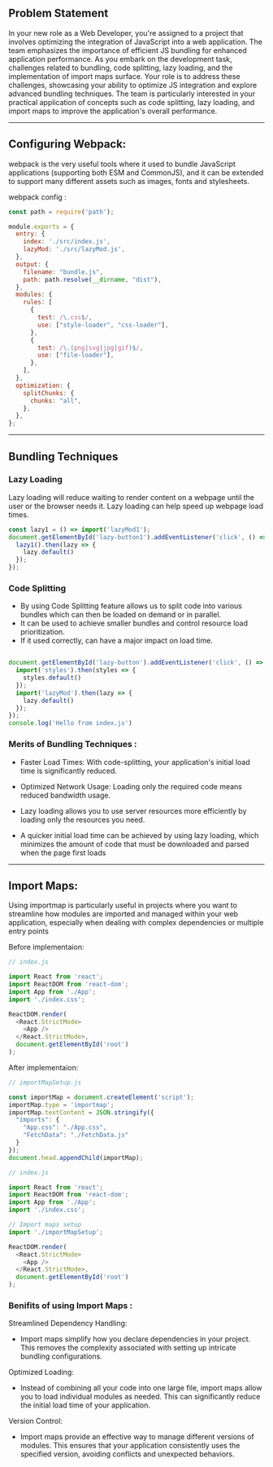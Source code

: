 ## Problem Statement

 In your new role as a Web Developer, you're assigned to a project that involves optimizing the integration of JavaScript into a web application. The team emphasizes the importance of efficient JS bundling for enhanced application performance. As you embark on the development task, challenges related to bundling, code splitting, lazy loading, and the implementation of import maps surface. Your role is to address these challenges, showcasing your ability to optimize JS integration and explore advanced bundling techniques. The team is particularly interested in your practical application of concepts such as code splitting, lazy loading, and import maps to improve the application's overall performance.

---

## Configuring Webpack:

 webpack is the very useful tools where it used to  bundle JavaScript applications (supporting both ESM and CommonJS), and it can be extended to support many different assets such as images, fonts and stylesheets.

webpack config :

```js
const path = require('path');

module.exports = {
  entry: {
    index: './src/index.js',
    lazyMod: './src/lazyMod.js',
  },
  output: {
    filename: "bundle.js",
    path: path.resolve(__dirname, "dist"),
  },
  modules: {
    rules: [
      {
        test: /\.css$/,
        use: ["style-loader", "css-loader"],
      },
      {
        test: /\.(png|svg|jpg|gif)$/,
        use: ["file-loader"],
      },
    ],
  },
  optimization: {
    splitChunks: {
      chunks: "all",
    },
  },
};

```
---

## Bundling Techniques

### Lazy Loading

Lazy loading will reduce waiting to render content on a webpage until the user or the browser needs it. Lazy loading can help speed up webpage load times.

~~~js
const lazy1 = () => import('lazyMod1');
document.getElementById('lazy-button1').addEventListener('click', () => {
  lazy1().then(lazy => {
    lazy.default()
  });
});

~~~

### Code Splitting
* By using Code Splitting feature allows us to split code into various bundles which can then be loaded on demand or in parallel. 
* It can be used to achieve smaller bundles and control resource load prioritization.
* If it used correctly, can have a major impact on load time.

```js

document.getElementById('lazy-button').addEventListener('click', () => {
  import('styles').then(styles => {
    styles.default()
  });
  import('lazyMod').then(lazy => {
    lazy.default()
  });
});
console.log('Hello from index.js')


```

### Merits of Bundling Techniques :

* Faster Load Times: With code-splitting, your application's initial load time is significantly reduced.
    
* Optimized Network Usage: Loading only the required code means reduced bandwidth usage.
* Lazy loading allows you to use server resources more efficiently by loading only the resources you need.
* A quicker initial load time can be achieved by using lazy loading, which minimizes the amount of code that must be downloaded and parsed when the page first loads

--- 

## Import Maps:

Using importmap is particularly useful in projects where you want to streamline how modules are imported and managed within your web application, especially when dealing with complex dependencies or multiple entry points

Before implementaion: 

```js
// index.js

import React from 'react';
import ReactDOM from 'react-dom';
import App from './App';
import './index.css';

ReactDOM.render(
  <React.StrictMode>
    <App />
  </React.StrictMode>,
  document.getElementById('root')
);

```
After implementaion: 

```js
// importMapSetup.js

const importMap = document.createElement('script');
importMap.type = 'importmap';
importMap.textContent = JSON.stringify({
  "imports": {
    "App.css": "./App.css",
    "FetchData": "./FetchData.js"
  }
});
document.head.appendChild(importMap);

```

```js
// index.js

import React from 'react';
import ReactDOM from 'react-dom';
import App from './App';
import './index.css';

// Import maps setup
import './importMapSetup';

ReactDOM.render(
  <React.StrictMode>
    <App />
  </React.StrictMode>,
  document.getElementById('root')
);

```

### Benifits of using Import Maps :

Streamlined Dependency Handling:

* Import maps simplify how you declare dependencies in your project. This removes the complexity associated with setting up intricate bundling configurations.

Optimized Loading:

* Instead of combining all your code into one large file, import maps allow you to load individual modules as needed. This can significantly reduce the initial load time of your application.

Version Control:

* Import maps provide an effective way to manage different versions of modules. This ensures that your application consistently uses the specified version, avoiding conflicts and unexpected behaviors.


